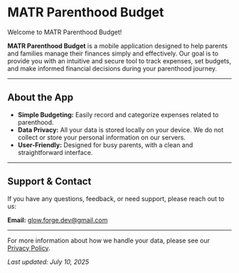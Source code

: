 # MATR Parenthood Budget

Welcome to MATR Parenthood Budget!

**MATR Parenthood Budget** is a mobile application designed to help parents and families manage their finances simply and effectively. Our goal is to provide you with an intuitive and secure tool to track expenses, set budgets, and make informed financial decisions during your parenthood journey.

---

## About the App

- **Simple Budgeting:** Easily record and categorize expenses related to parenthood.
- **Data Privacy:** All your data is stored locally on your device. We do not collect or store your personal information on our servers.
- **User-Friendly:** Designed for busy parents, with a clean and straightforward interface.

---

## Support & Contact

If you have any questions, feedback, or need support, please reach out to us:

**Email:** glow.forge.dev@gmail.com

---

For more information about how we handle your data, please see our [Privacy Policy](privacy-policy.md).

_Last updated: July 10, 2025_
